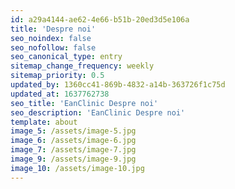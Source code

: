 ```yaml
---
id: a29a4144-ae62-4e66-b51b-20ed3d5e106a
title: 'Despre noi'
seo_noindex: false
seo_nofollow: false
seo_canonical_type: entry
sitemap_change_frequency: weekly
sitemap_priority: 0.5
updated_by: 1360cc41-869b-4832-a14b-363726f1c75d
updated_at: 1637762738
seo_title: 'EanClinic Despre noi'
seo_description: 'EanClinic Despre noi'
template: about
image_5: /assets/image-5.jpg
image_6: /assets/image-6.jpg
image_7: /assets/image-7.jpg
image_9: /assets/image-9.jpg
image_10: /assets/image-10.jpg
---
```

